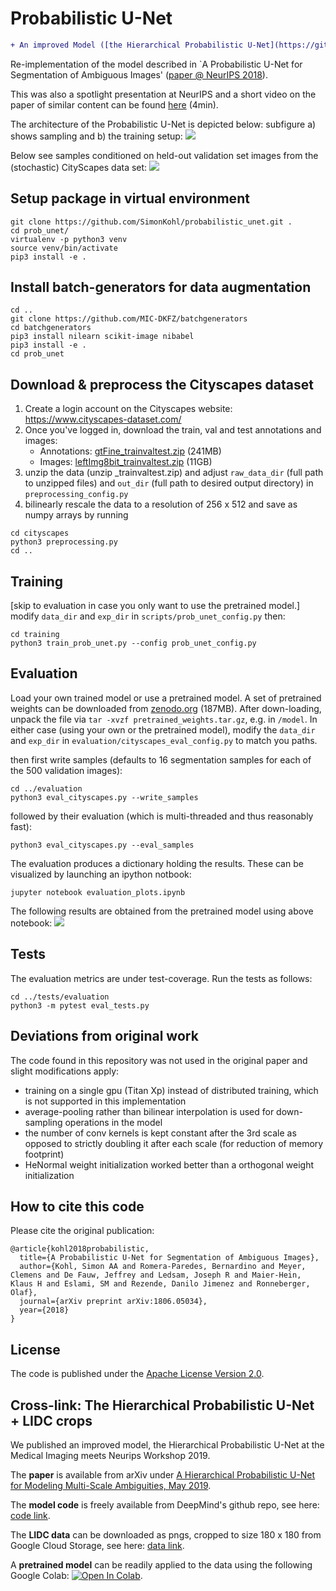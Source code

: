 # Probabilistic U-Net

```diff
+ An improved Model ([the Hierarchical Probabilistic U-Net](https://github.com/deepmind/deepmind-research/tree/master/hierarchical_probabilistic_unet)) + LIDC crops now available. See below.
```

Re-implementation of the model described in `A Probabilistic U-Net for Segmentation of Ambiguous Images' ([paper @ NeurIPS 2018](https://arxiv.org/abs/1806.05034)).

This was also a spotlight presentation at NeurIPS and a short video on the paper of similar content can be found [here](https://youtu.be/-cfFxQWfFrA) (4min).

The architecture of the Probabilistic U-Net is depicted below: subfigure a) shows sampling and b) the training setup: 
![](assets/architecture.png)

Below see samples conditioned on held-out validation set images from the (stochastic) CityScapes data set:
![](assets/10_image_16_sample.gif)

## Setup package in virtual environment

```
git clone https://github.com/SimonKohl/probabilistic_unet.git .
cd prob_unet/
virtualenv -p python3 venv
source venv/bin/activate
pip3 install -e .
```

## Install batch-generators for data augmentation
```
cd ..
git clone https://github.com/MIC-DKFZ/batchgenerators
cd batchgenerators
pip3 install nilearn scikit-image nibabel
pip3 install -e .
cd prob_unet
```

## Download & preprocess the Cityscapes dataset

1) Create a login account on the Cityscapes website: https://www.cityscapes-dataset.com/
2) Once you've logged in, download the train, val and test annotations and images:
    - Annotations: [gtFine_trainvaltest.zip](https://www.cityscapes-dataset.com/file-handling/?packageID=1) (241MB)
    - Images: [leftImg8bit_trainvaltest.zip](https://www.cityscapes-dataset.com/file-handling/?packageID=3) (11GB)
3) unzip the data (unzip <name>_trainvaltest.zip) and adjust `raw_data_dir` (full path to unzipped files) and `out_dir` (full path to desired output directory) in `preprocessing_config.py`
4) bilinearly rescale the data to a resolution of 256 x 512 and save as numpy arrays by running
```
cd cityscapes
python3 preprocessing.py
cd ..
```

## Training

[skip to evaluation in case you only want to use the pretrained model.]  
modify `data_dir` and `exp_dir` in `scripts/prob_unet_config.py` then:
```
cd training
python3 train_prob_unet.py --config prob_unet_config.py
```

## Evaluation

Load your own trained model or use a pretrained model. A set of pretrained weights can be downloaded from [zenodo.org](https://zenodo.org/record/1419051#.W5utoOEzYUE) (187MB). After down-loading, unpack the file via
`tar -xvzf pretrained_weights.tar.gz`, e.g. in `/model`. In either case (using your own or the pretrained model), modify the `data_dir` and
`exp_dir` in `evaluation/cityscapes_eval_config.py` to match you paths.

then first write samples (defaults to 16 segmentation samples for each of the 500 validation images):
```
cd ../evaluation
python3 eval_cityscapes.py --write_samples
```
followed by their evaluation (which is multi-threaded and thus reasonably fast):
```
python3 eval_cityscapes.py --eval_samples
```
The evaluation produces a dictionary holding the results. These can be visualized by launching an ipython notbook:
```
jupyter notebook evaluation_plots.ipynb
```
The following results are obtained from the pretrained model using above notebook:
![](assets/validation_results.png) 

## Tests

The evaluation metrics are under test-coverage. Run the tests as follows:
```
cd ../tests/evaluation
python3 -m pytest eval_tests.py
```

## Deviations from original work

The code found in this repository was not used in the original paper and slight modifications apply:

- training on a single gpu (Titan Xp) instead of distributed training, which is not supported in this implementation
- average-pooling rather than bilinear interpolation is used for down-sampling operations in the model
- the number of conv kernels is kept constant after the 3rd scale as opposed to strictly doubling it after each scale (for reduction of memory footprint)
- HeNormal weight initialization worked better than a orthogonal weight initialization


## How to cite this code
Please cite the original publication:
```
@article{kohl2018probabilistic,
  title={A Probabilistic U-Net for Segmentation of Ambiguous Images},
  author={Kohl, Simon AA and Romera-Paredes, Bernardino and Meyer, Clemens and De Fauw, Jeffrey and Ledsam, Joseph R and Maier-Hein, Klaus H and Eslami, SM and Rezende, Danilo Jimenez and Ronneberger, Olaf},
  journal={arXiv preprint arXiv:1806.05034},
  year={2018}
}
```

## License
The code is published under the [Apache License Version 2.0](LICENSE).

## Cross-link: The Hierarchical Probabilistic U-Net + LIDC crops

We published an improved model, the Hierarchical Probabilistic U-Net at the Medical Imaging meets Neurips Workshop 2019.

The **paper** is available from arXiv under [A Hierarchical Probabilistic U-Net for Modeling Multi-Scale Ambiguities, May 2019](https://arxiv.org/abs/1905.13077).

The **model code** is freely available from DeepMind's github repo, see here: [code link](https://github.com/deepmind/deepmind-research/tree/master/hierarchical_probabilistic_unet).

The **LIDC data** can be downloaded as pngs, cropped to size 180 x 180 from Google Cloud Storage, see here: [data link](https://pantheon.corp.google.com/storage/browser/hpunet-data/lidc_crops).

A **pretrained model** can be readily applied to the data using the following Google Colab: [![Open In Colab](https://colab.research.google.com/assets/colab-badge.svg)](https://colab.research.google.com/github/deepmind/deepmind-research/blob/master/hierarchical_probabilistic_unet/HPU_Net.ipynb).
